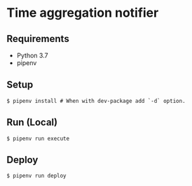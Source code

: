 # Time aggregation notifier

## Requirements

- Python 3.7
- pipenv

## Setup

```console
$ pipenv install # When with dev-package add `-d` option.
```

## Run (Local)

```console
$ pipenv run execute
```

## Deploy

```console
$ pipenv run deploy
```
